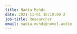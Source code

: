 ```yaml
---
title: Nadia Mehdi
date: 2021-11-01 16:19:00 Z
job-title: Researcher
email: nadia.mehdi@novel.audio
---
```


